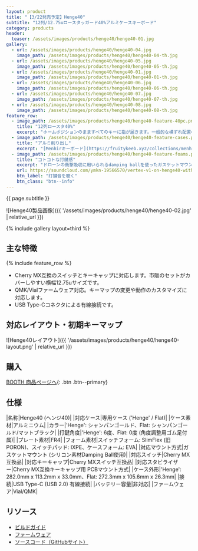 ```yaml
---
layout: product
title: "【3/22発売予定】Henge40"
subtitle: "12列/12.75uロースタッガード40%アルミケースキーボード"
category: products
header:
  teaser: /assets/images/products/henge40/henge40-01.jpg
gallery:
  - url: /assets/images/products/henge40/henge40-04.jpg
    image_path: /assets/images/products/henge40/henge40-04-th.jpg
  - url: /assets/images/products/henge40/henge40-05.jpg
    image_path: /assets/images/products/henge40/henge40-05-th.jpg
  - url: /assets/images/products/henge40/henge40-01.jpg
    image_path: /assets/images/products/henge40/henge40-01-th.jpg
  - url: /assets/images/products/henge40/henge40-06.jpg
    image_path: /assets/images/products/henge40/henge40-06-th.jpg
  - url: /assets/images/products/henge40/henge40-07.jpg
    image_path: /assets/images/products/henge40/henge40-07-th.jpg
  - url: /assets/images/products/henge40/henge40-08.jpg
    image_path: /assets/images/products/henge40/henge40-08-th.jpg
feature_row:
  - image_path: /assets/images/products/henge40/henge40-feature-40pc.png
    title: "12列ロースタ40%"
    excerpt: "ホームポジションのまますべてのキーに指が届きます。一般的な横ずれ配置のためフルサイズと同じ感覚で使えます。"
  - image_path: /assets/images/products/henge40/henge40-feature-cases.png
    title: "アルミ削り出し"
    excerpt: "[Menhirキーボード](https://fruitykeeb.xyz/collections/menhir-collection/products/gb-menhir)にインスパイアされたテーパーが美しい'Henge'ケースと、モダンなFlatケースから選べます。"
  - image_path: /assets/images/products/henge40/henge40-feature-foams.png
    title: "コトコトな打鍵感"
    excerpt: "ドローンの衝撃吸収に用いられるdamping ballを使ったガスケットマウントと、3種のフォームでコトコトとした心地よい打鍵感を実現します。"
    url: https://soundcloud.com/ymkn-19566570/vertex-v1-on-henge40-with
    btn_label: "打鍵音を聴く"
    btn_class: "btn--info"
---
```

{{ page.subtitle }}

![Henge40製品画像]({{ '/assets/images/products/henge40/henge40-02.jpg' | relative_url }})

{% include gallery layout=third %}

## 主な特徴

{% include feature_row %}

- Cherry MX互換のスイッチとキーキャップに対応します。市販のセットがカバーしやすい横幅12.75uサイズです。
- QMK/Vialファームウェア対応。キーマップの変更や動作のカスタマイズに対応します。
- USB Type-Cコネクタによる有線接続です。

## 対応レイアウト・初期キーマップ

![Henge40レイアウト]({{ '/assets/images/products/henge40/henge40-layout.png' | relative_url }})

## 購入

[BOOTH 商品ページへ](https://ymkn.booth.pm/items/6482393){: .btn .btn--primary}

## 仕様

|名称|Henge40 (ヘンジ40)|
|対応ケース|専用ケース ('Henge' / Flat)|
|ケース素材|アルミニウム|
|カラー|'Henge': シャンパンゴールド、Flat: シャンパンゴールド/マットブラック|
|打鍵角度|'Henge': 6度、Flat: 0度 (角度調整用ゴム足付属)|
|プレート素材|FR4|
|フォーム素材|スイッチフォーム: SlimFlex (旧PORON)、スイッチパッド: IXPE、ケースフォーム: EVA|
|対応マウント方式|ガスケットマウント (シリコン素材Damping Ball使用)|
|対応スイッチ|Cherry MX互換品|
|対応キーキャップ|Cherry MXスイッチ互換品|
|対応スタビライザー|Cherry MX互換キーキャップ用 PCBマウント方式|
|ケース外形|'Henge': 282.0mm x 113.2mm x 33.0mm、Flat: 272.3mm x 105.6mm x 26.3mm|
|接続|USB Type-C (USB 2.0) 有線接続|
|バッテリー容量|非対応|
|ファームウェア|Vial/QMK|

## リソース

- [ビルドガイド](https://github.com/ymkn/Henge40/blob/main/doc/buildguide.md)
- [ファームウェア](https://github.com/ymkn/Henge40/releases/download/v1.0/ymkn_henge40_vial.uf2)
- [ソースコード（GitHubサイト）](https://github.com/ymkn/Henge40/)
